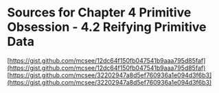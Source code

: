 # Sources for Chapter 4 Primitive Obsession - 4.2 Reifying Primitive Data

[https://gist.github.com/mcsee/12dc64f150fb047541b9aaa795d85faf](https://gist.github.com/mcsee/12dc64f150fb047541b9aaa795d85faf)
[https://gist.github.com/mcsee/32202947a8d5ef760936a1e094d3f6b3](https://gist.github.com/mcsee/32202947a8d5ef760936a1e094d3f6b3)